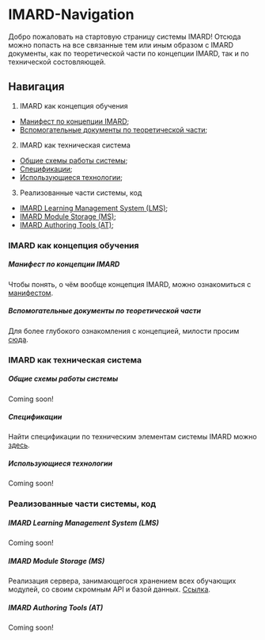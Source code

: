 # IMARD-Navigation
Добро пожаловать на стартовую страницу системы IMARD! Отсюда можно попасть на все связанные тем или иным образом с IMARD документы, как по теоретической части по концепции IMARD, так и по технической состовляющей.

## Навигация

1. IMARD как концепция обучения
 + [Манифест по концепции IMARD](#Manifesto);
 + [Вспомогательные документы по теоретической части](#ConceptionDocuments);
2. IMARD как техническая система
+ [Общие схемы работы системы](#TechnicalSchemas);
+ [Спецификации](#Specifications);
+ [Использующиеся технологии](#Technologies);
3. Реализованные части системы, код
+ [IMARD Learning Management System (LMS)](#LMS);
+ [IMARD Module Storage (MS)](#MS);
+ [IMARD Authoring Tools (AT)](#AT);

### IMARD как концепция обучения

##### <a name="Manifesto"></a> Манифест по концепции IMARD

Чтобы понять, о чём вообще концепция IMARD, можно ознакомиться с [манифестом](https://github.com/JumpTheShark/IMARD-manifesto).

##### <a name="ConceptionDocuments"></a> Вспомогательные документы по теоретической части

Для более глубокого ознакомления с концепцией, милости просим [сюда](https://github.com/JumpTheShark/IMARD-Documentation).

### IMARD как техническая система

##### <a name="TechnicalSchemas"></a> Общие схемы работы системы

Coming soon!

##### <a name="Specifications"></a> Спецификации

Найти спецификации по техническим элементам системы IMARD можно [здесь](https://github.com/JumpTheShark/IMARD-Documentation/blob/develop/chapter1.md).

##### <a name="Technologies"></a> Использующиеся технологии

Coming soon!

### Реализованные части системы, код

##### <a name="LMS"></a> IMARD Learning Management System (LMS)

Coming soon!

##### <a name="MS"></a> IMARD Module Storage (MS)

Реализация сервера, занимающегося хранением всех обучающих модулей, со своим скромным API и базой данных.
[Ссылка](https://github.com/JumpTheShark/imard-module-repo).

##### <a name="AT"></a> IMARD Authoring Tools (AT)

Coming soon!
